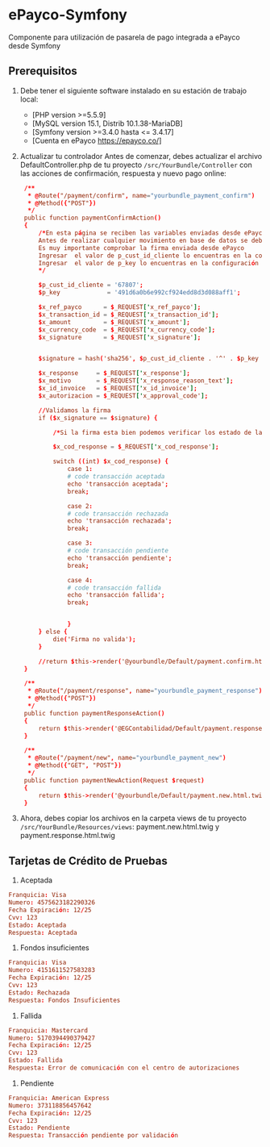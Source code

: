 # ePayco-Symfony
Componente para utilización de pasarela de pago integrada a ePayco desde Symfony


## Prerequisitos

1. Debe tener el siguiente software instalado en su estación de trabajo local:
   -  [PHP version >=5.5.9]
   -  [MySQL version 15.1, Distrib 10.1.38-MariaDB]
   -  [Symfony version >=3.4.0 hasta <= 3.4.17]
   -  [Cuenta en ePayco https://epayco.co/]
   
1. Actualizar tu controlador
   Antes de comenzar, debes actualizar el archivo DefaultController.php de tu proyecto `/src/YourBundle/Controller` con las acciones de confirmación, respuesta y nuevo pago online:

   ```conf
    /**
     * @Route("/payment/confirm", name="yourbundle_payment_confirm")
     * @Method({"POST"})
     */
    public function paymentConfirmAction()
    {
        /*En esta página se reciben las variables enviadas desde ePayco hacia el servidor.
        Antes de realizar cualquier movimiento en base de datos se deben comprobar algunos valores
        Es muy importante comprobar la firma enviada desde ePayco
        Ingresar  el valor de p_cust_id_cliente lo encuentras en la configuración de tu cuenta ePayco
        Ingresar  el valor de p_key lo encuentras en la configuración de tu cuenta ePayco
        */

        $p_cust_id_cliente = '67807';
        $p_key             = '491d6a0b6e992cf924edd8d3d088aff1';

        $x_ref_payco      = $_REQUEST['x_ref_payco'];
        $x_transaction_id = $_REQUEST['x_transaction_id'];
        $x_amount         = $_REQUEST['x_amount'];
        $x_currency_code  = $_REQUEST['x_currency_code'];
        $x_signature      = $_REQUEST['x_signature'];


        $signature = hash('sha256', $p_cust_id_cliente . '^' . $p_key . '^' . $x_ref_payco . '^' . $x_transaction_id . '^' . $x_amount . '^' . $x_currency_code);

        $x_response     = $_REQUEST['x_response'];
        $x_motivo       = $_REQUEST['x_response_reason_text'];
        $x_id_invoice   = $_REQUEST['x_id_invoice'];
        $x_autorizacion = $_REQUEST['x_approval_code'];

        //Validamos la firma
        if ($x_signature == $signature) {

            /*Si la firma esta bien podemos verificar los estado de la transacción*/

            $x_cod_response = $_REQUEST['x_cod_response'];

            switch ((int) $x_cod_response) {
                case 1:
                # code transacción aceptada
                echo 'transacción aceptada';
                break;

                case 2:
                # code transacción rechazada
                echo 'transacción rechazada';
                break;

                case 3:
                # code transacción pendiente
                echo 'transacción pendiente';
                break;

                case 4:
                # code transacción fallida
                echo 'transacción fallida';
                break;


                }
        } else {
            die('Firma no valida');
        }

        //return $this->render('@yourbundle/Default/payment.confirm.html.twig');
    }

    /**
     * @Route("/payment/response", name="yourbundle_payment_response")
     * @Method({"POST"})
     */
    public function paymentResponseAction()
    {
        return $this->render('@EGContabilidad/Default/payment.response.html.twig');
    }

    /**
     * @Route("/payment/new", name="yourbundle_payment_new")
     * @Method({"GET", "POST"})
     */
    public function paymentNewAction(Request $request)
    {
        return $this->render('@yourbundle/Default/payment.new.html.twig');
    }
   ```

1. Ahora, debes copiar los archivos en la carpeta views de tu proyecto `/src/YourBundle/Resources/views`: payment.new.html.twig y payment.response.html.twig

## Tarjetas de Crédito de Pruebas

1.	Aceptada
```conf
Franquicia: Visa
Numero: 4575623182290326
Fecha Expiración: 12/25
Cvv: 123
Estado: Aceptada
Respuesta: Aceptada
```

1.	Fondos insuficientes
```conf
Franquicia: Visa
Numero: 4151611527583283
Fecha Expiración: 12/25
Cvv: 123
Estado: Rechazada
Respuesta: Fondos Insuficientes
```

1.	Fallida
```conf
Franquicia: Mastercard
Numero: 5170394490379427
Fecha Expiración: 12/25
Cvv: 123
Estado: Fallida
Respuesta: Error de comunicación con el centro de autorizaciones
```

1.	Pendiente
```conf
Franquicia: American Express
Numero: 373118856457642
Fecha Expiración: 12/25
Cvv: 123
Estado: Pendiente
Respuesta: Transacción pendiente por validación
```

